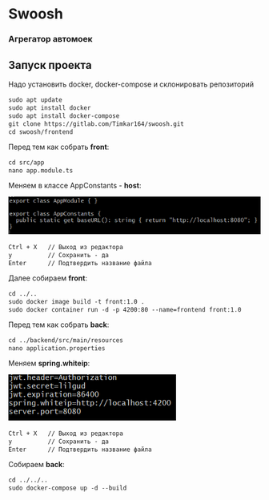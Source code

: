 # Swoosh
### Агрегатор автомоек

## Запуск проекта

Надо установить docker, docker-compose и склонировать репозиторий

```
sudo apt update
sudo apt install docker
sudo apt install docker-compose
git clone https://gitlab.com/Timkar164/swoosh.git
cd swoosh/frontend
```

Перед тем как собрать **front**:

```
cd src/app
nano app.module.ts
```

Меняем в классе AppConstants - **host**:

![img.png](assets/readme/front.png)

```
Ctrl + X   // Выход из редактора
y          // Сохранить - да
Enter      // Подтвердить название файла
```

Далее собираем **front**:

```
cd ../..
sudo docker image build -t front:1.0 .
sudo docker container run -d -p 4200:80 --name=frontend front:1.0
```

Перед тем как собрать **back**:

```
cd ../backend/src/main/resources
nano application.properties
```

Меняем **spring.whiteip**:

![img.png](assets/readme/back.png)

```
Ctrl + X   // Выход из редактора
y          // Сохранить - да
Enter      // Подтвердить название файла
```

Собираем **back**:

```
cd ../../..
sudo docker-compose up -d --build
```
